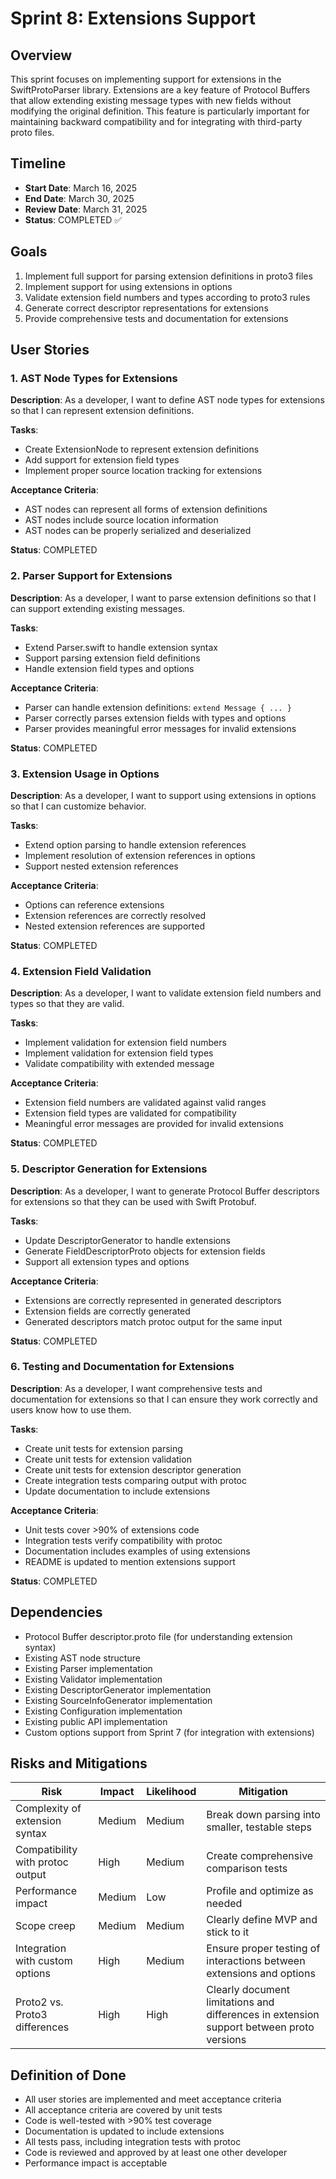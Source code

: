 # Sprint 8: Extensions Support

## Overview

This sprint focuses on implementing support for extensions in the SwiftProtoParser library. Extensions are a key feature of Protocol Buffers that allow extending existing message types with new fields without modifying the original definition. This feature is particularly important for maintaining backward compatibility and for integrating with third-party proto files.

## Timeline

- **Start Date**: March 16, 2025
- **End Date**: March 30, 2025
- **Review Date**: March 31, 2025
- **Status**: COMPLETED ✅

## Goals

1. Implement full support for parsing extension definitions in proto3 files
2. Implement support for using extensions in options
3. Validate extension field numbers and types according to proto3 rules
4. Generate correct descriptor representations for extensions
5. Provide comprehensive tests and documentation for extensions

## User Stories

### 1. AST Node Types for Extensions

**Description**: As a developer, I want to define AST node types for extensions so that I can represent extension definitions.

**Tasks**:
- Create ExtensionNode to represent extension definitions
- Add support for extension field types
- Implement proper source location tracking for extensions

**Acceptance Criteria**:
- AST nodes can represent all forms of extension definitions
- AST nodes include source location information
- AST nodes can be properly serialized and deserialized

**Status**: COMPLETED

### 2. Parser Support for Extensions

**Description**: As a developer, I want to parse extension definitions so that I can support extending existing messages.

**Tasks**:
- Extend Parser.swift to handle extension syntax
- Support parsing extension field definitions
- Handle extension field types and options

**Acceptance Criteria**:
- Parser can handle extension definitions: `extend Message { ... }`
- Parser correctly parses extension fields with types and options
- Parser provides meaningful error messages for invalid extensions

**Status**: COMPLETED

### 3. Extension Usage in Options

**Description**: As a developer, I want to support using extensions in options so that I can customize behavior.

**Tasks**:
- Extend option parsing to handle extension references
- Implement resolution of extension references in options
- Support nested extension references

**Acceptance Criteria**:
- Options can reference extensions
- Extension references are correctly resolved
- Nested extension references are supported

**Status**: COMPLETED

### 4. Extension Field Validation

**Description**: As a developer, I want to validate extension field numbers and types so that they are valid.

**Tasks**:
- Implement validation for extension field numbers
- Implement validation for extension field types
- Validate compatibility with extended message

**Acceptance Criteria**:
- Extension field numbers are validated against valid ranges
- Extension field types are validated for compatibility
- Meaningful error messages are provided for invalid extensions

**Status**: COMPLETED

### 5. Descriptor Generation for Extensions

**Description**: As a developer, I want to generate Protocol Buffer descriptors for extensions so that they can be used with Swift Protobuf.

**Tasks**:
- Update DescriptorGenerator to handle extensions
- Generate FieldDescriptorProto objects for extension fields
- Support all extension types and options

**Acceptance Criteria**:
- Extensions are correctly represented in generated descriptors
- Extension fields are correctly generated
- Generated descriptors match protoc output for the same input

**Status**: COMPLETED

### 6. Testing and Documentation for Extensions

**Description**: As a developer, I want comprehensive tests and documentation for extensions so that I can ensure they work correctly and users know how to use them.

**Tasks**:
- Create unit tests for extension parsing
- Create unit tests for extension validation
- Create unit tests for extension descriptor generation
- Create integration tests comparing output with protoc
- Update documentation to include extensions

**Acceptance Criteria**:
- Unit tests cover >90% of extensions code
- Integration tests verify compatibility with protoc
- Documentation includes examples of using extensions
- README is updated to mention extensions support

**Status**: COMPLETED

## Dependencies

- Protocol Buffer descriptor.proto file (for understanding extension syntax)
- Existing AST node structure
- Existing Parser implementation
- Existing Validator implementation
- Existing DescriptorGenerator implementation
- Existing SourceInfoGenerator implementation
- Existing Configuration implementation
- Existing public API implementation
- Custom options support from Sprint 7 (for integration with extensions)

## Risks and Mitigations

| Risk | Impact | Likelihood | Mitigation |
|------|--------|------------|------------|
| Complexity of extension syntax | Medium | Medium | Break down parsing into smaller, testable steps |
| Compatibility with protoc output | High | Medium | Create comprehensive comparison tests |
| Performance impact | Medium | Low | Profile and optimize as needed |
| Scope creep | Medium | Medium | Clearly define MVP and stick to it |
| Integration with custom options | High | Medium | Ensure proper testing of interactions between extensions and options |
| Proto2 vs. Proto3 differences | High | High | Clearly document limitations and differences in extension support between proto versions |

## Definition of Done

- All user stories are implemented and meet acceptance criteria
- All acceptance criteria are covered by unit tests
- Code is well-tested with >90% test coverage
- Documentation is updated to include extensions
- All tests pass, including integration tests with protoc
- Code is reviewed and approved by at least one other developer
- Performance impact is acceptable 